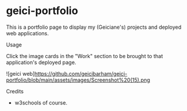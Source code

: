 # geici-portfolio
This is a portfolio page to display my (Geiciane's) projects and deployed web applications.

Usage

Click the image cards in the "Work" section to be brought to that application's deployed page.

![geici web]https://github.com/geicibarham/geici-portfolio/blob/main/assets/images/Screenshot%20(15).png


Credits
* w3schools of course.
